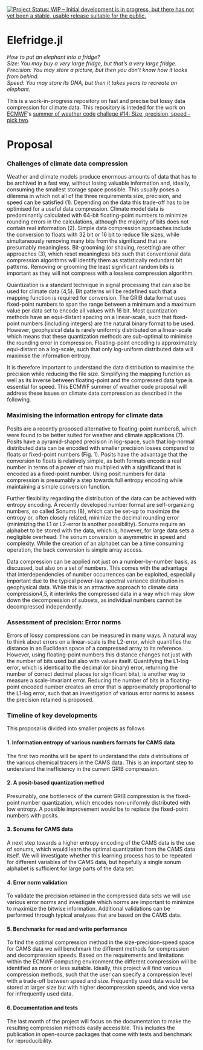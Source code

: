 [![Project Status: WIP – Initial development is in progress, but there has not yet been a stable, usable release suitable for the public.](https://www.repostatus.org/badges/latest/wip.svg)](https://www.repostatus.org/#wip)

# Elefridge.jl
*How to put an elephant into a fridge?*  
*Size: You may buy a very large fridge, but that’s a very large fridge.*  
*Precision: You may store a picture, but then you don’t know how it looks from behind.*  
*Speed: You may store its DNA, but then it takes years to recreate an elephant.*  

This is a work-in-progress repository on fast and precise but lossy data compression for climate data. 
This repository is inteded for the work on [ECMWF](https://www.ecmwf.int)'s [summer of weather code](https://esowc.ecmwf.int) [challege #14: Size, precision, speed - pick two](https://github.com/esowc/challenges_2020/issues/4).

# Proposal

### Challenges of climate data compression

Weather and climate models produce enormous amounts of data that has to be archived in a fast way, without losing valuable information and, ideally, consuming the smallest storage space possible. This usually poses a dilemma in which not all of the three requirements size, precision, and speed can be satisfied (1). Depending on the data this trade-off has to be optimised for a useful data compression. Climate model data is predominantly calculated with 64-bit floating-point numbers to minimize rounding errors in the calculations, although the majority of bits does not contain real information (2). Simple data compression approaches include the conversion to floats with 32 bit or 16 bit to reduce file sizes, while simultaneously removing many bits from the significand that are presumably meaningless. Bit-grooming (or shaving, resetting) are other approaches (3), which reset meaningless bits such that conventional data compression algorithms will identify them as statistically redundant bit patterns. Removing or grooming the least significant random bits is important as they will not compress with a lossless compression algorithm.

Quantization is a standard technique in signal processing that can also be used for climate data (4,5). Bit patterns will be redefined such that a mapping function is required for conversion. The GRIB data format uses fixed-point numbers to span the range between a minimum and a maximum value per data set to encode all values with 16 bit. Most quantization methods have an equi-distant spacing on a linear-scale, such that fixed-point numbers (including integers) are the natural binary format to be used. However, geophysical data is rarely uniformly distributed on a linear-scale which means that these quantization methods are sub-optimal to minimise the rounding error in compression. Floating-point encoding is approximately equi-distant on a log-scale, such that only log-uniform distributed data will maximise the information entropy.

It is therefore important to understand the data distribution to maximise the precision while reducing the file size. Simplifying the mapping function as well as its inverse between floating-point and the compressed data type is essential for speed. This ECMWF summer of weather code proposal will address these issues on climate data compression as described in the following.

### Maximising the information entropy for climate data

Posits are a recently proposed alternative to floating-point numbers6, which were found to be better suited for weather and climate applications (7). Posits have a pyramid-shaped precision in log-space, such that log-normal distributed data can be encoded with smaller precision losses compared to floats or fixed-point numbers (Fig. 1). Posits have the advantage that the conversion to floats is relatively simple, as both formats encode a real number in terms of a power of two multiplied with a significand that is encoded as a fixed-point number. Using posit numbers for data compression is presumably a step towards full entropy encoding while maintaining a simple conversion function.

Further flexibility regarding the distribution of the data can be achieved with entropy encoding. A recently developed number format are self-organizing numbers, so called Sonums (8), which can be set-up to maximize the entropy or, often closely related, minimize the decimal rounding error (minimizing the L1 or L2-error is another possibility). Sonums require an alphabet to be stored with the data, which is, however, for large data sets a negligible overhead. The sonum conversion is asymmetric in speed and complexity. While the creation of an alphabet can be a time consuming operation, the back conversion is simple array access.

Data compression can be applied not just on a number-by-number basis, as discussed, but also on a set of numbers. This comes with the advantage that interdependencies of number occurrences can be exploited, especially important due to the typical power-law spectral variance distribution in geophysical data. While this is an attractive approach to climate data compression4,5, it interlinks the compressed data in a way which may slow down the decompression of subsets, as individual numbers cannot be decompressed independently.

### Assessment of precision: Error norms

Errors of lossy compressions can be measured in many ways. A natural way to think about errors on a linear-scale is the L2-error, which quantifies the distance in an Euclidean space of a compressed array to its reference. However, using floating-point numbers this distance changes not just with the number of bits used but also with values itself. Quantifying the L1-log error, which is identical to the decimal (or binary) error, returning the number of correct decimal places (or significant bits), is another way to measure a scale-invariant error. Reducing the number of bits in a floating-point encoded number creates an error that is approximately proportional to the L1-log error, such that an investigation of various error norms to assess the precision retained is proposed.

### Timeline of key developments

This proposal is divided into smaller projects as follows

#### 1. Information entropy of various numbers formats for CAMS data

The first two months will be spent to understand the data distributions of the various chemical tracers in the CAMS data. This is an important step to understand the inefficiency in the current GRIB compression.

#### 2. A posit-based quantization method

Presumably, one bottleneck of the current GRIB compression is the fixed-point number quantization, which encodes non-uniformly distributed with low entropy. A possible improvement would be to replace the fixed-point numbers with posits. 

#### 3. Sonums for CAMS data

A next step towards a higher entropy encoding of the CAMS data is the use of sonums, which would learn the optimal quantization from the CAMS data itself. We will investigate whether this learning process has to be repeated for different variables of the CAMS data, but hopefully a single sonum alphabet is sufficient for large parts of the data set.

#### 4. Error norm validation

To validate the precision retained in the compressed data sets we will use various error norms and investigate which norms are important to minimize to maximize the bitwise information. Additional validations can be performed through typical analyses that are based on the CAMS data.

#### 5. Benchmarks for read and write performance

To find the optimal compression method in the size-precision-speed space for CAMS data we will benchmark the different methods for compression and decompression speeds. Based on the requirements and limitations within the ECMWF computing environment the different compression will be identified as more or less suitable. Ideally, this project will find various compression methods, such that the user can specify a compression level with a trade-off between speed and size. Frequently used data would be stored at larger size but with higher decompression speeds, and vice versa for infrequently used data.

#### 6. Documentation and tests

The last month of the project will focus on the documentation to make the resulting compression methods easily accessible. This includes the publication in open-source packages that come with tests and benchmark for reproducibility. 


